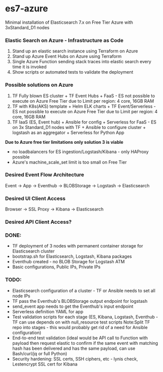 # es7-azure
Minimal installation of Elasticsearch 7.x on Free Tier Azure with 3xStandard_D1 nodes

### Elastic Search on Azure - Infrastructure as Code
1. Stand up an elastic search instance using Terraform on Azure
2. Stand up Azure Event Hubs on Azure using Terraform
3. Single Azure Function sending stack traces into elastic search every time it is invoked
4. Show scripts or automated tests to validate the deployment


### Possible solutions on Azure
1. TF Fully blown ES cluster + TF Event Hubs + FaaS - ES not possible to execute on Azure Free Tier due to Limit per region: 4 core, 16GB RAM
2. TF with K8s(AKS) template + Helm ELK charts + TF Event/Serverless - ES not possible to execute on Azure Free Tier due to Limit per region: 4 core, 16GB RAM
3. TF IaaS (ES, Event hub) + Ansible for config + Serverless for FaaS - ES on 3x Standard_D1 nodes with TF + Ansible to configure cluster + logstash as an aggregator + Serverless for Python App

**Due to Azure free tier limitations only solution 3 is viable**
- no loadbalancers for ES ingestion/Logstash/Kibana - only HAProxy possible
- Azure's machine_scale_set limit is too small on Free Tier


### Desired Event Flow Architecture

Event -> App -> Eventhub -> BLOBStorage -> Logstash -> Elasticsearch


### Desired UI Client Access

Browser -> SSL Proxy -> Kibana -> Elasticsearch

### Desired API Client Access?


### DONE:
* TF deployment of 3 nodes with permanent container storage for Elasticsearch cluster
* bootstrap.sh for Elasticsearch, Logstash, Kibana packages
* Eventhub created - no BLOB Storage for Logstash ATM
* Basic configurations, Public IPs, Private IPs

### TODO:
* Elasticsearch configuration of a cluster - TF or Ansible needs to set all node IPs
* TF pass the Eventhub's BLOBStorage output endpoint for logstash
* send_event app needs to get the Eventhub's input endpoint
* Serverless definition YAML for app
* Test validation scripts for each stage (ES, Kibana, Logstash, Eventhub - TF can use depends on with null_resource test scripts Note:Split TF repo into stages - this would probably get rid of a need for Ansible configuration)
* End-to-end test validation (ideal would be API call to Function with payload then request elastic to confirm if the same event with matching hash has been delivered and has the same payload, can use Bash/curl/jq or full Python)
* Security hardening: SSL certs, SSH ciphers, etc - lynis check, Lestencrypt SSL cert for Kibana
